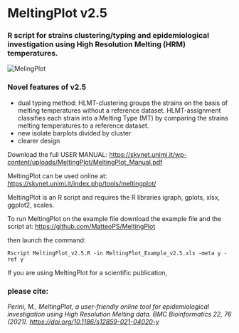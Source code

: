 # MeltingPlot v2.5
### R script for strains clustering/typing and epidemiological investigation using High Resolution Melting (HRM) temperatures.

![MelingPlot](https://skynet.unimi.it/wp-content/uploads/Melting_plot-04_flatten-1024x562.png "MeltingPLot")

### Novel features of v2.5
- dual typing method: HLMT-clustering groups the strains on the basis of melting temperatures without a reference dataset. HLMT-assignment classifies each strain into a Melting Type (MT) by comparing the strains melting temperatures to a reference dataset.
- new isolate barplots divided by cluster
- clearer design



Download the full USER MANUAL:
https://skynet.unimi.it/wp-content/uploads/MeltingPlot/MeltingPlot_Manual.pdf

MeltingPlot can be used online at:
https://skynet.unimi.it/index.php/tools/meltingplot/

MeltingPlot is an R script and requires the R libraries igraph, gplots, xlsx, ggplot2, scales.

To run MeltingPlot on the example file download the example file and the script at:
https://github.com/MatteoPS/MeltingPlot

then launch the command:

``Rscript MeltingPlot_v2.5.R -in MeltingPlot_Example_v2.5.xls -meta y -ref y``


If you are using MeltingPlot for a scientific publication, 
### please cite:
*Perini, M., MeltingPlot, a user-friendly online tool for epidemiological investigation using High Resolution Melting data. BMC Bioinformatics 22, 76 (2021). https://doi.org/10.1186/s12859-021-04020-y*


